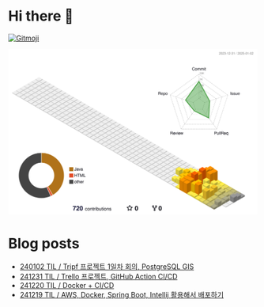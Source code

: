 # Hi there 👋
<a href="https://gitmoji.dev">
  <img
    src="https://img.shields.io/badge/gitmoji-%20😜%20😍-FFDD67.svg?style=flat-square"
    alt="Gitmoji"
  />
</a>

<!--
**chews26/chews26** is a ✨ _special_ ✨ repository because its `README.md` (this file) appears on your GitHub profile.

Here are some ideas to get you started:

- 🔭 I’m currently working on ...
- 🌱 I’m currently learning ...
- 👯 I’m looking to collaborate on ...
- 🤔 I’m looking for help with ...
- 💬 Ask me about ...
- 📫 How to reach me: ...
- 😄 Pronouns: ...
- ⚡ Fun fact: ...
-->
![](./profile-3d-contrib/profile-season-animate.svg)

# Blog posts
<!-- BLOG-POST-LIST:START -->
- [240102 TIL / Tripf 프로젝트 1일차 회의, PostgreSQL GIS](https://shinelee26.tistory.com/65)
- [241231 TIL / Trello 프로젝트, GitHub Action CI/CD](https://shinelee26.tistory.com/64)
- [241220 TIL / Docker + CI/CD](https://shinelee26.tistory.com/63)
- [241219 TIL / AWS, Docker, Spring Boot, Intellij 활용해서 배포하기](https://shinelee26.tistory.com/62)
<!-- BLOG-POST-LIST:END -->
